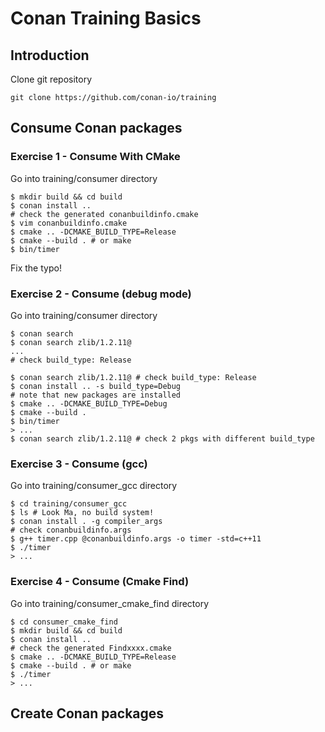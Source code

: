 # Conan Training Basics

## Introduction

Clone git repository

```
git clone https://github.com/conan-io/training
```

## Consume Conan packages

### Exercise 1 - Consume With CMake

Go into training/consumer directory

```
$ mkdir build && cd build
$ conan install ..
# check the generated conanbuildinfo.cmake
$ vim conanbuildinfo.cmake
$ cmake .. -DCMAKE_BUILD_TYPE=Release
$ cmake --build . # or make
$ bin/timer
```

Fix the typo!


### Exercise 2 - Consume (debug mode)

Go into training/consumer directory

```
$ conan search
$ conan search zlib/1.2.11@
...
# check build_type: Release
```

```
$ conan search zlib/1.2.11@ # check build_type: Release
$ conan install .. -s build_type=Debug
# note that new packages are installed
$ cmake .. -DCMAKE_BUILD_TYPE=Debug
$ cmake --build .
$ bin/timer
> ... 
$ conan search zlib/1.2.11@ # check 2 pkgs with different build_type
```


### Exercise 3 - Consume (gcc)

Go into training/consumer_gcc directory

```
$ cd training/consumer_gcc
$ ls # Look Ma, no build system!
$ conan install . -g compiler_args
# check conanbuildinfo.args
$ g++ timer.cpp @conanbuildinfo.args -o timer -std=c++11
$ ./timer
> ...
```

### Exercise 4 - Consume (Cmake Find)

Go into training/consumer_cmake_find directory

```
$ cd consumer_cmake_find
$ mkdir build && cd build
$ conan install ..
# check the generated Findxxxx.cmake
$ cmake .. -DCMAKE_BUILD_TYPE=Release
$ cmake --build . # or make
$ ./timer
> ...
```

## Create Conan packages

